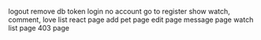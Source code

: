 logout remove db token
login no account go to register
show watch, comment, love list
react page
add pet page
edit page
message page
watch list page
403 page